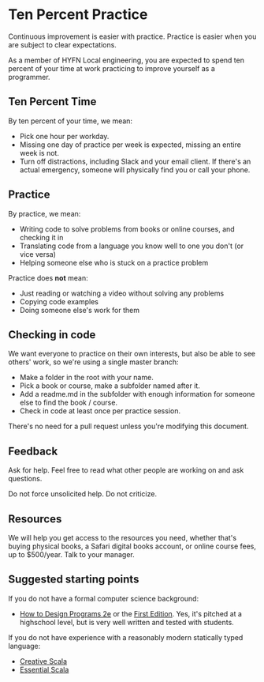 # Ten Percent Practice

Continuous improvement is easier with practice.  Practice is easier when you are subject to clear expectations.

As a member of HYFN Local engineering, you are expected to spend ten percent of your time at work practicing to improve yourself as a programmer.

## Ten Percent Time
By ten percent of your time, we mean:

- Pick one hour per workday.
- Missing one day of practice per week is expected, missing an entire week is not.
- Turn off distractions, including Slack and your email client.  If there's an actual emergency, someone will physically find you or call your phone.

## Practice
By practice, we mean:

- Writing code to solve problems from books or online courses, and checking it in
- Translating code from a language you know well to one you don't (or vice versa)
- Helping someone else who is stuck on a practice problem

Practice does **not** mean:

- Just reading or watching a video without solving any problems
- Copying code examples
- Doing someone else's work for them

## Checking in code
We want everyone to practice on their own interests, but also be able to see others' work, so we're using a single master branch:

- Make a folder in the root with your name.
- Pick a book or course, make a subfolder named after it.
- Add a readme.md in the subfolder with enough information for someone else to find the book / course.
- Check in code at least once per practice session.

There's no need for a pull request unless you're modifying this document.

## Feedback
Ask for help.  Feel free to read what other people are working on and ask questions.

Do not force unsolicited help. Do not criticize.

## Resources
We will help you get access to the resources you need, whether that's buying physical books, a Safari digital books account, or online course fees, up to $500/year.  Talk to your manager.

## Suggested starting points

If you do not have a formal computer science background:

- [How to Design Programs 2e](http://www.ccs.neu.edu/home/matthias/HtDP2e/) or the [First Edition](http://www.htdp.org/).  Yes, it's pitched at a highschool level, but is very well written and tested with students.

If you do not have experience with a reasonably modern statically typed language:

- [Creative Scala](https://gum.co/creative-scala)
- [Essential Scala](https://gum.co/essential-scala)
